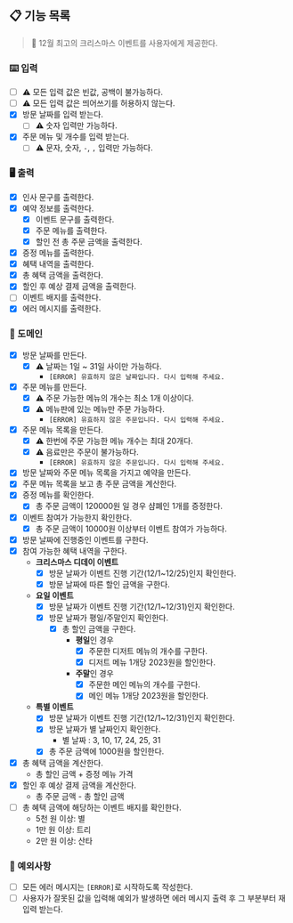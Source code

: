 ## 📋 기능 목록

> 🎄 12월 최고의 크리스마스 이벤트를 사용자에게 제공한다.

### ⌨️ 입력

- [ ] ⚠️ 모든 입력 값은 빈값, 공백이 불가능하다.
- [ ] ⚠️ 모든 입력 값은 띄어쓰기를 허용하지 않는다.
- [x] 방문 날짜를 입력 받는다.
    - [ ] ⚠️ 숫자 입력만 가능하다.
- [x] 주문 메뉴 및 개수를 입력 받는다.
    - [ ] ⚠️ 문자, 숫자, `-`, `,` 입력만 가능하다.

### 🖥 출력

- [x] 인사 문구를 출력한다.
- [x] 예약 정보를 출력한다.
    - [x] 이벤트 문구를 출력한다.
    - [x] 주문 메뉴를 출력한다.
    - [x] 할인 전 총 주문 금액을 출력한다.
- [x] 증정 메뉴를 출력한다.
- [x] 혜택 내역을 출력한다.
- [x] 총 혜택 금액을 출력한다.
- [x] 할인 후 예상 결제 금액을 출력한다.
- [ ] 이벤트 배지를 출력한다.
- [x] 에러 메시지를 출력한다.

### 🐧 도메인

- [x] 방문 날짜를 만든다.
    - [x] ⚠️ 날짜는 1일 ~ 31일 사이만 가능하다.
        - `[ERROR] 유효하지 않은 날짜입니다. 다시 입력해 주세요.`
- [x] 주문 메뉴를 만든다.
    - [x] ⚠️ 주문 가능한 메뉴의 개수는 최소 1개 이상이다.
    - [x] ⚠️ 메뉴판에 있는 메뉴만 주문 가능하다.
        - `[ERROR] 유효하지 않은 주문입니다. 다시 입력해 주세요.`
- [x] 주문 메뉴 목록을 만든다.
    - [x] ⚠️ 한번에 주문 가능한 메뉴 개수는 최대 20개다.
    - [x] ⚠️ 음료만은 주문이 불가능하다.
        - `[ERROR] 유효하지 않은 주문입니다. 다시 입력해 주세요.`
- [x] 방문 날짜와 주문 메뉴 목록을 가지고 예약을 만든다.
- [x] 주문 메뉴 목록을 보고 총 주문 금액을 계산한다.
- [x] 증정 메뉴를 확인한다.
    - [x] 총 주문 금액이 120000원 일 경우 샴폐인 1개를 증정한다.
- [x] 이벤트 참여가 가능한지 확인한다.
    - [x] 총 주문 금액이 10000원 이상부터 이벤트 참여가 가능하다.
- [x] 방문 날짜에 진행중인 이벤트를 구한다.
- [x] 참여 가능한 혜택 내역을 구한다.
    - **크리스마스 디데이 이벤트**
        - [x] 방문 날짜가 이벤트 진행 기간(12/1~12/25)인지 확인한다.
        - [x] 방문 날짜에 따른 할인 금액을 구한다.
    - **요일 이벤트**
        - [x] 방문 날짜가 이벤트 진행 기간(12/1~12/31)인지 확인한다.
        - [x] 방문 날짜가 평일/주말인지 확인한다.
            - [x] 총 할인 금액을 구한다.
                - **평일**인 경우
                    - [x] 주문한 디저트 메뉴의 개수를 구한다.
                    - [x] 디저트 메뉴 1개당 2023원을 할인한다.
                - **주말**인 경우
                    - [x] 주문한 메인 메뉴의 개수를 구한다.
                    - [x] 메인 메뉴 1개당 2023원을 할인한다.
    - **특별 이벤트**
        - [x] 방문 날짜가 이벤트 진행 기간(12/1~12/31)인지 확인한다.
        - [x] 방문 날짜가 별 날짜인지 확인한다.
            - 별 날짜 : 3, 10, 17, 24, 25, 31
        - [x] 총 주문 금액에 1000원을 할인한다.
- [x] 총 혜택 금액을 계산한다.
    - 총 할인 금액 + 증정 메뉴 가격
- [x] 할인 후 예상 결제 금액을 계산한다.
    - 총 주문 금액 - 총 할인 금액
- [ ] 총 혜택 금액에 해당하는 이벤트 배지를 확인한다.
    - 5천 원 이상: 별
    - 1만 원 이상: 트리
    - 2만 원 이상: 산타

### 🧨 예외사항

- [ ] 모든 에러 메시지는 `[ERROR]`로 시작하도록 작성한다.
- [ ] 사용자가 잘못된 값을 입력해 예외가 발생하면 에러 메시지 출력 후 그 부분부터 재입력 받는다.
